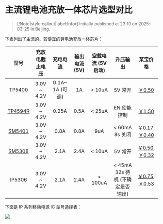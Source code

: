 # 主流锂电池充放一体芯片选型对比

> [!Note|style:callout|label:Infor]
Initially published at 23:10 on 2025-03-25 in Beijing.


下表列出了主流的、较便宜的锂电池充放一体芯片：
<div class='center'>

| 型号 | 充放电截止电压 | 充电电流 | 输出电流 (5V) | 空载电流 (5V 启动) | 升压输出 | 某宝价格 |
|:-:|:-:|:-:|:-:|:-:|:-:|:-:|
 | [TP5400](https://atta.szlcsc.com/upload/public/pdf/source/20210909/352D9D40D77A1DD73F7904E364EF004B.pdf) | 3.0V \~ 4.2V | 0.1A\~ 1A (可调) | 1A | < 10uA | 5V 常开 | [￥0.50](https://item.taobao.com/item.htm?abbucket=6&id=649138209519) |
 | [TP4594R](https://www.semiee.com/file2/15e098f50664cb5d560d1f6891047ff9/TPOWER/TPOWER-TP4594R.pdf) | 3.0V \~ 4.2V | 0.25A | 0.5A | < 25uA | EN 使能控制 | [￥1.50](https://item.taobao.com/item.htm?abbucket=6&id=848576647561) |
 | [SM5401](https://atta.szlcsc.com/upload/public/pdf/source/20230105/D6F904199F867559C2C460545CCFD42D.pdf) | 3.0V \~ 4.2V | 0.8A | 0.8A | 9uA | < 60mA 8s 关闭 | [￥0.17](https://item.taobao.com/item.htm?abbucket=6&id=877707263578), [￥0.40](https://item.taobao.com/item.htm?abbucket=6&id=902540776361) |
 | [SM5308](https://atta.szlcsc.com/upload/public/pdf/source/20230105/8E6F077134FFE71EFD2F4F8E270648CC.pdf) | 3.0V \~ 4.2V | 2.1A | 2.4A | < 10uA | 5V 常开 | [￥0.50](https://item.taobao.com/item.htm?abbucket=6&id=877707263578), [￥0.32](https://item.taobao.com/item.htm?abbucket=6&id=661226030154) |
 | [IP5306](https://atta.szlcsc.com/upload/public/pdf/source/20190627/C384572_9925B3DDC4041BC6108E5AB46A2A0AB1.pdf) | 3.0V \~ 4.2V | 2.1A | 2.4A | < 100uA | < 45mA 32s 待机 (不确定是否输出) | [￥0.75](https://item.taobao.com/item.htm?abbucket=6&id=661865204966), [￥0.53](https://item.taobao.com/item.htm?abbucket=6&id=666685683707) |
</div>

下面是 IP 系列移动电源 IC 型号选择表：
<div class="center"><img src="https://imagebank-0.oss-cn-beijing.aliyuncs.com/VS-PicGo/2025-03-25-22-46-05_如何选择合适的锂电池充放一体芯片.png"/></div> 